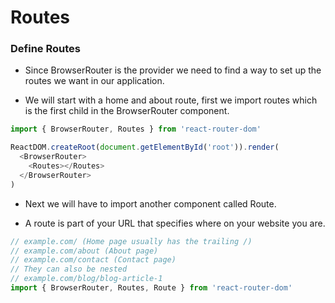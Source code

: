 # Routes

### Define Routes

- Since BrowserRouter is the provider we need to find a way to set up the routes we want in our application.

- We will start with a home and about route, first we import routes which is the first child in the BrowserRouter component.

```js
import { BrowserRouter, Routes } from 'react-router-dom'

ReactDOM.createRoot(document.getElementById('root')).render(
  <BrowserRouter>
    <Routes></Routes>
  </BrowserRouter>
)
```

- Next we will have to import another component called Route.

- A route is part of your URL that specifies where on your website you are.

```js
// example.com/ (Home page usually has the trailing /)
// example.com/about (About page)
// example.com/contact (Contact page)
// They can also be nested
// example.com/blog/blog-article-1
import { BrowserRouter, Routes, Route } from 'react-router-dom'
```
